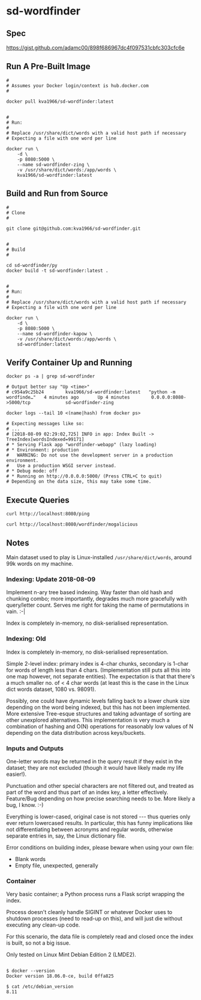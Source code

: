 # sd-wordfinder

## Spec

<https://gist.github.com/adamc00/898f686967dc4f097531cbfc303cfc6e>



## Run A Pre-Built Image

```
#
# Assumes your Docker login/context is hub.docker.com
#

docker pull kva1966/sd-wordfinder:latest


#
# Run:
# 
# Replace /usr/share/dict/words with a valid host path if necessary
# Expecting a file with one word per line

docker run \
    -d \
    -p 8080:5000 \
    --name sd-wordfinder-zing \
    -v /usr/share/dict/words:/app/words \
    kva1966/sd-wordfinder:latest

```

## Build and Run from Source

```
#
# Clone
#

git clone git@github.com:kva1966/sd-wordfinder.git


#
# Build
#

cd sd-wordfinder/py
docker build -t sd-wordfinder:latest .


#
# Run:
# 
# Replace /usr/share/dict/words with a valid host path if necessary
# Expecting a file with one word per line

docker run \
    -d \
    -p 8080:5000 \
    --name sd-wordfinder-kapow \
    -v /usr/share/dict/words:/app/words \
    sd-wordfinder:latest
```


## Verify Container Up and Running

```
docker ps -a | grep sd-wordfinder

# Output better say "Up <time>"
# c954a9c25b24        kva1966/sd-wordfinder:latest   "python -m wordfinde…"   4 minutes ago       Up 4 minutes        0.0.0.0:8080->5000/tcp             sd-wordfinder-zing

docker logs --tail 10 <(name|hash) from docker ps>

# Expecting messages like so:
# ...
# [2018-08-09 02:29:02,725] INFO in app: Index Built -> TreeIndex[wordsIndexed=99171]
# * Serving Flask app "wordfinder-webapp" (lazy loading)
# * Environment: production
#   WARNING: Do not use the development server in a production environment.
#   Use a production WSGI server instead.
# * Debug mode: off
# * Running on http://0.0.0.0:5000/ (Press CTRL+C to quit)
# Depending on the data size, this may take some time.

```


## Execute Queries

```
curl http://localhost:8080/ping

curl http://localhost:8080/wordfinder/mogalicious

```


## Notes

Main dataset used to play is Linux-installed `/usr/share/dict/words`, around
99k words on my machine.

### Indexing: Update 2018-08-09

Implement n-ary tree based indexing. Way faster than old hash and chunking
combo; more importantly, degrades much more gracefully with query/letter
count. Serves me right for taking the name of permutations in vain. :-|

Index is completely in-memory, no disk-serialised representation.


### Indexing: Old

Index is completely in-memory, no disk-serialised representation.

Simple 2-level index: primary index is 4-char chunks, secondary is 1-char for
words of length less than 4 chars. (Implementation still puts all this into one 
map however, not separate entities). The expectation is that that there's a much
smaller no. of < 4 char words (at least this is the case in the Linux dict words
dataset, 1080 vs. 98091). 

Possibly, one could have dynamic levels falling back to a lower chunk size 
depending on the word being indexed, but this has not been implemented. More
extensive Tree-esque structures and taking advantage of sorting are other
unexplored alternatives. This implementation is very much a combination of 
hashing and O(N) operations for reasonably low values of N depending on the 
data distribution across keys/buckets.

### Inputs and Outputs

One-letter words may be returned in the query result if they exist in the 
dataset; they are not excluded (though it would have likely made my life 
easier!).

Punctuation and other special characters are not filtered out, and treated as 
part of the word and thus part of an index key, a letter effectively. Feature/Bug 
depending on how precise searching needs to be. More likely a bug, I know. :-)

Everything is lower-cased, original case is not stored --- thus queries only 
ever return lowercased results. In particular, this has funny implications 
like not differentiating between acronyms and regular words, otherwise 
separate entries in, say, the Linux dictionary file.

Error conditions on building index, please beware when using your own file:

* Blank words
* Empty file, unexpected, generally


### Container

Very basic container; a Python process runs a Flask script wrapping the index.

Process doesn't cleanly handle SIGINT or whatever Docker uses to shutdown 
processes (need to read-up on this), and will just die without executing any 
clean-up code.

For this scenario, the data file is completely read and closed once the index 
is built, so not a big issue.

Only tested on Linux Mint Debian Edition 2 (LMDE2).


```

$ docker --version
Docker version 18.06.0-ce, build 0ffa825

$ cat /etc/debian_version 
8.11

```
